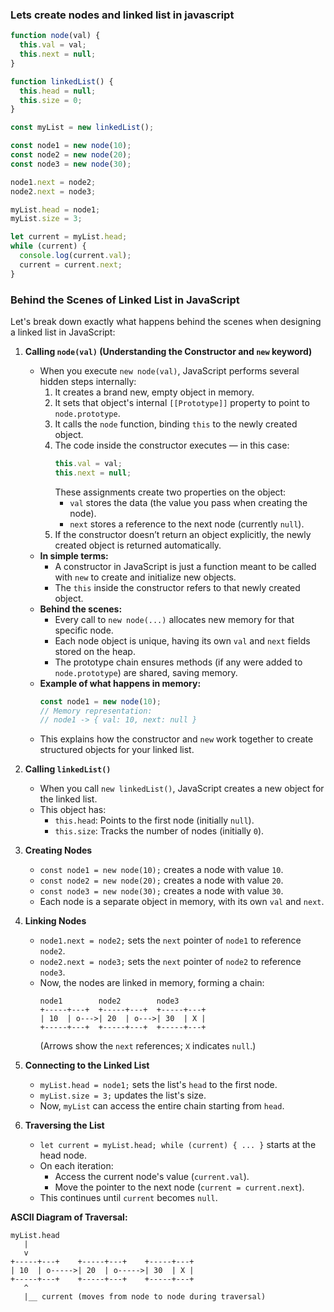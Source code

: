 ### Lets create nodes and linked list in javascript

```js
function node(val) {
  this.val = val;
  this.next = null;
}

function linkedList() {
  this.head = null;
  this.size = 0;
}

const myList = new linkedList();

const node1 = new node(10);
const node2 = new node(20);
const node3 = new node(30);

node1.next = node2;
node2.next = node3;

myList.head = node1;
myList.size = 3;

let current = myList.head;
while (current) {
  console.log(current.val);
  current = current.next;
}
```

### Behind the Scenes of Linked List in JavaScript

Let's break down exactly what happens behind the scenes when designing a linked list in JavaScript:

1. **Calling `node(val)` (Understanding the Constructor and `new` keyword)**

   - When you execute `new node(val)`, JavaScript performs several hidden steps internally:
     1. It creates a brand new, empty object in memory.
     2. It sets that object's internal `[[Prototype]]` property to point to `node.prototype`.
     3. It calls the `node` function, binding `this` to the newly created object.
     4. The code inside the constructor executes — in this case:
        ```js
        this.val = val;
        this.next = null;
        ```
        These assignments create two properties on the object:
        - `val` stores the data (the value you pass when creating the node).
        - `next` stores a reference to the next node (currently `null`).
     5. If the constructor doesn’t return an object explicitly, the newly created object is returned automatically.
   - **In simple terms:**
     - A constructor in JavaScript is just a function meant to be called with `new` to create and initialize new objects.
     - The `this` inside the constructor refers to that newly created object.
   - **Behind the scenes:**
     - Every call to `new node(...)` allocates new memory for that specific node.
     - Each node object is unique, having its own `val` and `next` fields stored on the heap.
     - The prototype chain ensures methods (if any were added to `node.prototype`) are shared, saving memory.
   - **Example of what happens in memory:**
     ```js
     const node1 = new node(10);
     // Memory representation:
     // node1 -> { val: 10, next: null }
     ```
   - This explains how the constructor and `new` work together to create structured objects for your linked list.

2. **Calling `linkedList()`**

   - When you call `new linkedList()`, JavaScript creates a new object for the linked list.
   - This object has:
     - `this.head`: Points to the first node (initially `null`).
     - `this.size`: Tracks the number of nodes (initially `0`).

3. **Creating Nodes**

   - `const node1 = new node(10);` creates a node with value `10`.
   - `const node2 = new node(20);` creates a node with value `20`.
   - `const node3 = new node(30);` creates a node with value `30`.
   - Each node is a separate object in memory, with its own `val` and `next`.

4. **Linking Nodes**

   - `node1.next = node2;` sets the `next` pointer of `node1` to reference `node2`.
   - `node2.next = node3;` sets the `next` pointer of `node2` to reference `node3`.
   - Now, the nodes are linked in memory, forming a chain:
     ```
     node1        node2        node3
     +-----+---+  +-----+---+  +-----+---+
     | 10  | o--->| 20  | o--->| 30  | X |
     +-----+---+  +-----+---+  +-----+---+
     ```
     (Arrows show the `next` references; `X` indicates `null`.)

5. **Connecting to the Linked List**

   - `myList.head = node1;` sets the list's `head` to the first node.
   - `myList.size = 3;` updates the list's size.
   - Now, `myList` can access the entire chain starting from `head`.

6. **Traversing the List**
   - `let current = myList.head; while (current) { ... }` starts at the head node.
   - On each iteration:
     - Access the current node's value (`current.val`).
     - Move the pointer to the next node (`current = current.next`).
   - This continues until `current` becomes `null`.

**ASCII Diagram of Traversal:**

```
myList.head
   |
   v
+-----+---+    +-----+---+    +-----+---+
| 10  | o----->| 20  | o----->| 30  | X |
+-----+---+    +-----+---+    +-----+---+
   ^
   |__ current (moves from node to node during traversal)
```
